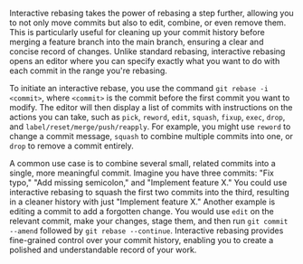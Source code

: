 Interactive rebasing takes the power of rebasing a step further, allowing you to not only move commits but also to edit, combine, or even remove them. This is particularly useful for cleaning up your commit history before merging a feature branch into the main branch, ensuring a clear and concise record of changes. Unlike standard rebasing, interactive rebasing opens an editor where you can specify exactly what you want to do with each commit in the range you're rebasing.

To initiate an interactive rebase, you use the command `git rebase -i <commit>`, where `<commit>` is the commit before the first commit you want to modify. The editor will then display a list of commits with instructions on the actions you can take, such as `pick`, `reword`, `edit`, `squash`, `fixup`, `exec`, `drop`, and `label/reset/merge/push/reapply`. For example, you might use `reword` to change a commit message, `squash` to combine multiple commits into one, or `drop` to remove a commit entirely.

A common use case is to combine several small, related commits into a single, more meaningful commit. Imagine you have three commits: "Fix typo," "Add missing semicolon," and "Implement feature X." You could use interactive rebasing to squash the first two commits into the third, resulting in a cleaner history with just "Implement feature X." Another example is editing a commit to add a forgotten change. You would use `edit` on the relevant commit, make your changes, stage them, and then run `git commit --amend` followed by `git rebase --continue`. Interactive rebasing provides fine-grained control over your commit history, enabling you to create a polished and understandable record of your work.